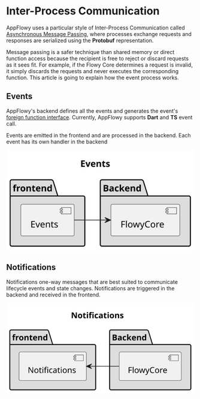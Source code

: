# Inter-Process Communication

AppFlowy uses a particular style of Inter-Process Communication called [Asynchronous Message Passing](https://en.wikipedia.org/wiki/Message_passing#Asynchronous_message_passing),
where processes exchange requests and responses are serialized using the **Protobuf** representation.

Message passing is a safer technique than shared memory or direct function
access because the recipient is free to reject or discard requests as it
sees fit. For example, if the Flowy Core determines a request is invalid,
it simply discards the requests and never executes the corresponding function.
This article is going to explain how the event process works.

## Events
AppFlowy's backend defines all the events and generates the event's [foreign function interface](https://en.wikipedia.org/wiki/Foreign_function_interface).
Currently, AppFlowy supports **Dart** and **TS** event call.

Events are emitted in the frontend and are processed in the backend. Each
event has its own handler in the backend

![file : inter_process_communication.plantuml](../../../uml/output/inter_process_commuciate-Events.svg)


## Notifications
Notifications one-way messages that are best suited to communicate lifecycle events
and state changes. Notifications are triggered in the backend and received in the frontend.

![file : inter_process_communication.plantuml](../../../uml/output/inter_process_commuciate-Notifications.svg)
